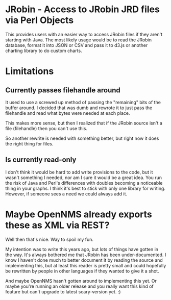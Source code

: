 # JRobin - Access to JRobin JRD files via Perl Objects

This provides users with an easier way to access JRobin files if they aren't
starting with Java.  The most likely usage would be to read the JRobin
database, format it into JSON or CSV and pass it to d3.js or another charting
library to do custom charts.

# Limitations

## Currently passes filehandle around

It used to use a screwed up method of passing the "remaining" bits of the
buffer around.  I decided that was dumb and rewrote it to just pass the
filehandle and read what bytes were needed at each place.

This makes more sense, but then I realized that if the JRobin source isn't a
file (filehandle) then you can't use this.

So another rewrite is needed with something better, but right now it does the
right thing for files.

## Is currently read-only

I don't think it would be hard to add write provisions to the code, but it
wasn't something I needed, nor am I sure it would be a great idea.  You run
the risk of Java and Perl's differences with doubles becoming a noticeable
thing in your graphs.  I think it's best to stick with only one library for
writing.  However, if someone sees a need we could always add it.

# Maybe OpenNMS already exports these as XML via REST?

Well then that's nice.  Way to spoil my fun.

My intention was to write this years ago, but lots of things have gotten in
the way.  It's always bothered me that JRobin has been under-documented.  I
know I haven't done much to better document it by reading the source and
implementing this, but at least this reader is pretty small and could
hopefully be rewritten by people in other languages if they wanted to give it
a shot.

And maybe OpenNMS hasn't gotten around to implementing this yet.  Or maybe
you're running an older release and you really want this kind of feature but
can't upgrade to latest scary-version yet. :)


